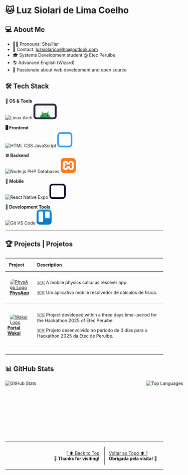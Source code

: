 <a id="top"></a>
# 🐱 Luz Siolari de Lima Coelho

## 💻 About Me
- 🏳️‍⚧️ Pronouns: She/Her
- 📧 Contact: luzsiolaricoelho@outlook.com
- 🎓 Systems Development student @ Etec Peruíbe
- 🌎 Advanced English (Wizard)
- 🔭 Passionate about web development and open source


## 🛠️ Tech Stack

**💽 OS & Tools**  
![Linux Arch](https://skillicons.dev/icons?i=linux,arch,bash,npm,yarn)
<img
src="./icons/android-vertical.svg" 
alt="Android"
style="width: auto; height: 38px; border-radius: 10px; background: #242938; padding: 6px">

**🖥️ Frontend**  
![HTML CSS JavaScript](https://skillicons.dev/icons?i=html,css,sass,js,ts,react,tailwind,mui,vite,markdown)
<img
src="./icons/font-awesome.svg" 
alt="Font Awesome"
style="width: 38px; height: 38px; border-radius: 10px; background: #3699F0; padding: 5px">

**⚙️ Backend**  
![Node.js PHP Databases](https://skillicons.dev/icons?i=nodejs,php,mysql,cs,cpp)
<img
src="./icons/xampp.svg" 
alt="XAMPP"
style="width: 48px; height: 48px; border-radius: 10px">

**📱 Mobile**  
![React Native Expo](https://skillicons.dev/icons?i=react)
<img
src="./icons/expo-icon.svg"
alt="Expo"
style="width: auto; height: 38px; border-radius: 10px; background: #000020; padding: 5px">

**🔧 Development Tools**  
![Git VS Code](https://skillicons.dev/icons?i=git,github,vscode,figma,ps,obsidian,arduino)
<img
src="./icons/trello.svg" 
alt="Trello"
style="width: 48px; height: 48px; border-radius: 10px">

---

## 🏆 Projects | Projetos

<div align="center">
  <table style="width: 100%; border-collapse: collapse; margin: 1.5rem 0;">
    <thead>
      <tr>
        <th style="padding: 12px; text-align: left;">Project</th>
        <th style="padding: 12px; text-align: left;">Description</th>
      </tr>
    </thead>
    <tbody>
      <!-- PhysApp Project -->
      <tr style="border-bottom: 1px solid #ddd;">
        <td>
          <a
          href="https://github.com/PhysAppDev"
          style="display: flex; flex-direction: column; justify-content: center; align-items: center; cursor: pointer;">
            <img src="https://i.imgur.com/Fh5ZIKG.png" width="60" style="border-radius: 8px;" alt="PhysApp Logo">
            <strong>PhysApp</strong>
          </a>
        </td>
        <td style="padding: 12px; vertical-align: middle;">
          <p align="left">🇺🇸 A mobile physics calculus resolver app.</p>
          <p align="left">🇧🇷 Um aplicativo mobile resolvedor de cálculos de física.</p>
        </td>
      </tr>
      <!-- Portal Wakai Project -->
      <tr style="border-bottom: 1px solid #ddd;">
        <td>
          <a
          href="https://github.com/PortalWakai"
          style="display: flex; flex-direction: column; justify-content: center; align-items: center; cursor: pointer;">
            <img src="https://i.imgur.com/FHi9m5F.png" width="60" style="border-radius: 8px;" alt="Wakai Logo">
            <strong>Portal Wakai</strong>
          </a>
        </td>
        <td style="padding: 12px; vertical-align: middle;">
          <p align="left">🇺🇸 Project developed within a three days time-period for the Hackathon 2025 of Etec Peruíbe.
          </p>
          <p align="left">🇧🇷 Projeto desenvolvido no período de 3 dias para o Hackathon 2025 da Etec de Peruíbe.
          </p>
        </td>
      </tr>
    </tbody>
  </table>
</div>

---

## 📊 GitHub Stats  
<div style="display: flex; justify-content: space-evenly">
  <img src="https://github-readme-stats.vercel.app/api?username=Luz-Coelho&show_icons=true&theme=radical"
  height="180px"
  width="450px"
  alt="GitHub Stats">
  <img src="https://github-readme-stats.vercel.app/api/top-langs/?username=Luz-Coelho&layout=compact&theme=radical"
  height="180px"
  width="450px"
  alt="Top Languages">
</div>

---

<div align="center">
  <div style="display: flex; justify-content: center; align-items: center; width: 40rem">
    <ul style="list-style-type: none; margin: 0; padding: 0">
      <li style="text-align: right"><a href="#top">[ ⬆️ Back to Top</a></li>
      <li style="text-align: right">🌟 <strong>Thanks for visiting!</strong></li>
    </ul>
    <span style="margin: 0 0.5rem; font-size: 3rem; font-weight: 200">|</span>
    <ul style="list-style-type: none; margin: 0; padding: 0">
      <li style="text-align: left"><a href="#top">Voltar ao Topo ⬆️ ]</a></li>
      <li style="text-align: left"><strong>Obrigada pela visita!</strong> 🌟</li>
    </ul>
  </div>
</div>

---
